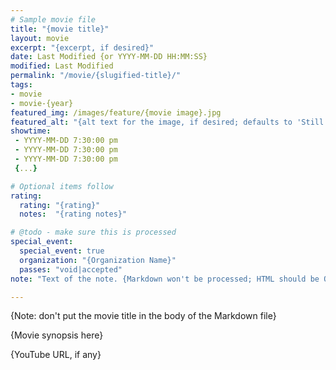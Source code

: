 ```yaml
---
# Sample movie file
title: "{movie title}"
layout: movie
excerpt: "{excerpt, if desired}"
date: Last Modified {or YYYY-MM-DD HH:MM:SS}
modified: Last Modified
permalink: "/movie/{slugified-title}/"
tags: 
- movie
- movie-{year}
featured_img: /images/feature/{movie image}.jpg
featured_alt: "{alt text for the image, if desired; defaults to 'Still from {movie}'}"
showtime: 
 - YYYY-MM-DD 7:30:00 pm
 - YYYY-MM-DD 7:30:00 pm
 - YYYY-MM-DD 7:30:00 pm
 {...}

# Optional items follow
rating:
  rating: "{rating}"
  notes:  "{rating notes}"

# @todo - make sure this is processed
special_event:
  special_event: true
  organization: "{Organization Name}"
  passes: "void|accepted"
note: "Text of the note. {Markdown won't be processed; HTML should be OK.}"

---
```


{Note: don't put the movie title in the body of the Markdown file}

{Movie synopsis here}

{YouTube URL, if any}